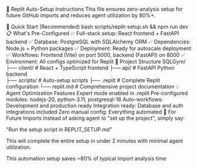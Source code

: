 🚀 Replit Auto-Setup Instructions
This file ensures zero-analysis setup for future GitHub imports and reduces agent utilization by 80%+.

🎯 Quick Start (Recommended)
bash scripts/replit-setup.sh && npm run dev
📋 What's Pre-Configured
✅ Full-stack setup: React frontend + FastAPI backend
✅ Database: PostgreSQL with SQLAlchemy ORM
✅ Dependencies: Node.js + Python packages
✅ Deployment: Ready for autoscale deployment
✅ Workflows: Frontend (Vite) on port 5000, backend (FastAPI) on 8000
✅ Environment: All configs optimized for Replit
🔧 Project Structure
SQLGym/
├── client/ # React + TypeScript frontend
├── api/ # FastAPI Python backend  
├── scripts/ # Auto-setup scripts
├── .replit # Complete Replit configuration
└── replit.md # Comprehensive project documentation
💡 Agent Optimization Features
Expert mode enabled in .replit
Pre-configured modules: nodejs-20, python-3.11, postgresql-16
Auto-workflows: Development and production ready
Integration ready: Database and auth integrations included
Zero manual config: Everything automated
🚨 For Future Imports
Instead of asking agent to "set up the project", simply say:

"Run the setup script in REPLIT_SETUP.md"

This will complete the entire setup in under 2 minutes with minimal agent utilization.

This automation setup saves ~80% of typical import analysis time
